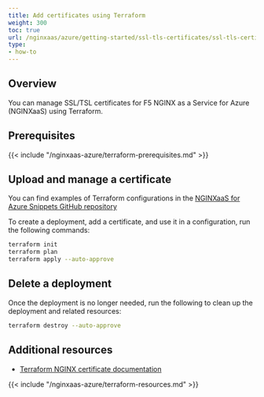 ```yaml
---
title: Add certificates using Terraform
weight: 300
toc: true
url: /nginxaas/azure/getting-started/ssl-tls-certificates/ssl-tls-certificates-terraform/
type:
- how-to
---
```



## Overview

You can manage SSL/TSL certificates for F5 NGINX as a Service for Azure (NGINXaaS) using Terraform.

## Prerequisites

{{< include "/nginxaas-azure/terraform-prerequisites.md" >}}

## Upload and manage a certificate

You can find examples of Terraform configurations in the [NGINXaaS for Azure Snippets GitHub repository](https://github.com/nginxinc/nginxaas-for-azure-snippets/tree/main/terraform/certificates)

To create a deployment, add a certificate, and use it in a configuration, run the following commands:

   ```bash
   terraform init
   terraform plan
   terraform apply --auto-approve
   ```

## Delete a deployment

Once the deployment is no longer needed, run the following to clean up the deployment and related resources:

   ```bash
   terraform destroy --auto-approve
   ```

## Additional resources

- [Terraform NGINX certificate documentation](https://registry.terraform.io/providers/hashicorp/azurerm/latest/docs/resources/nginx_certificate)

{{< include "/nginxaas-azure/terraform-resources.md" >}}